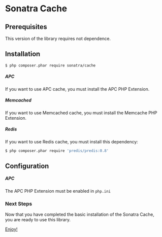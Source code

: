 Sonatra Cache
=============

## Prerequisites

This version of the library requires not dependence.

## Installation

``` bash
$ php composer.phar require sonatra/cache
```

##### APC

If you want to use APC cache, you must install the APC PHP Extension.

##### Memcached

If you want to use Memcached cache, you must install the Memcache PHP Extension.

##### Redis

If you want to use Redis cache, you must install this dependency:

``` bash
$ php composer.phar require 'predis/predis:0.8'
```

## Configuration

##### APC

The APC PHP Extension must be enabled in `php.ini`

### Next Steps

Now that you have completed the basic installation of the Sonatra Cache,
you are ready to use this library.

[Enjoy!](usage.md)

